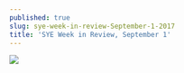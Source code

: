 ```yaml
---
published: true
slug: sye-week-in-review-September-1-2017
title: 'SYE Week in Review, September 1'
---
```

![]({{site.baseurl}}/media/prose-images/Shine%20your%20eye%20weekly%20review%20Sept%201.jpg)
